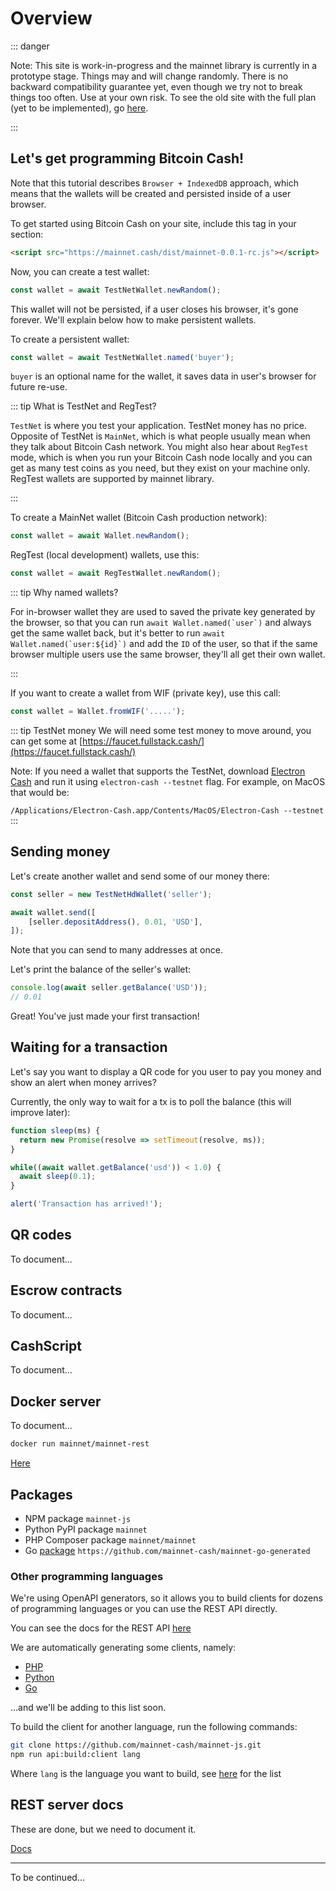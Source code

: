 # Overview

::: danger

Note: This site is work-in-progress and the mainnet library is currently in a prototype stage. 
Things may and will change randomly. There is no backward compatibility guarantee yet, 
even though we try not to break things too often. Use at your own risk. To see the old site with the full plan 
(yet to be implemented), go [here](https://web.archive.org/web/20200810182937/https://mainnet.cash/).

:::

<!-- Your stack: Browser + IndexedDB PHP Other -->

## Let's get programming Bitcoin Cash!

Note that this tutorial describes `Browser + IndexedDB` approach, which means that the wallets will be created 
and persisted inside of a user browser.

To get started using Bitcoin Cash on your site, include this tag in your section:

```html
<script src="https://mainnet.cash/dist/mainnet-0.0.1-rc.js"></script>
```

Now, you can create a test wallet:

```js
const wallet = await TestNetWallet.newRandom();
```

This wallet will not be persisted, if a user closes his browser, it's gone forever. We'll explain below how to make 
persistent wallets.

To create a persistent wallet:

```js
const wallet = await TestNetWallet.named('buyer');
```

`buyer` is an optional name for the wallet, it saves data in user's browser for future re-use.

::: tip What is TestNet and RegTest?

`TestNet` is where you test your application. TestNet money has no price. Opposite of TestNet is `MainNet`, 
which is what people usually mean when they talk about Bitcoin Cash network. 
You might also hear about `RegTest` mode, which is when you run your Bitcoin Cash node 
locally and you can get as many test coins as you need, but they exist on your machine only. 
RegTest wallets are supported by mainnet library.

:::

To create a MainNet wallet (Bitcoin Cash production network): 

```js
const wallet = await Wallet.newRandom();
```

RegTest (local development) wallets, use this:

```js
const wallet = await RegTestWallet.newRandom();
```

::: tip Why named wallets?

For in-browser wallet they are used to saved the private key generated by the browser, so that you 
can run ```await Wallet.named(`user`)``` and always get the same wallet back,
but it's better to run ```await Wallet.named(`user:${id}`)``` and add the `ID` of the user, 
so that if the same browser multiple users use the same browser, they'll all get their own wallet.

:::

If you want to create a wallet from WIF (private key), use this call:

``` js
const wallet = Wallet.fromWIF('.....');
```

::: tip TestNet money
We will need some test money to move around, you can get some at [https://faucet.fullstack.cash/](https://faucet.fullstack.cash/)

Note: If you need a wallet that supports the TestNet, download [Electron Cash](https://electroncash.org/) and 
run it using `electron-cash --testnet` flag. For example, on MacOS that would be:

`/Applications/Electron-Cash.app/Contents/MacOS/Electron-Cash --testnet`
:::

## Sending money

Let's create another wallet and send some of our money there:

```js
const seller = new TestNetHdWallet('seller');

await wallet.send([
    [seller.depositAddress(), 0.01, 'USD'],
]);
```

Note that you can send to many addresses at once.

Let's print the balance of the seller's wallet:

```js
console.log(await seller.getBalance('USD'));
// 0.01
```

Great! You've just made your first transaction!

## Waiting for a transaction

Let's say you want to display a QR code for you user to pay you money and show an alert when money arrives?

Currently, the only way to wait for a tx is to poll the balance (this will improve later):

```js
function sleep(ms) {
  return new Promise(resolve => setTimeout(resolve, ms));
}

while((await wallet.getBalance('usd')) < 1.0) {
  await sleep(0.1);
}

alert('Transaction has arrived!');
````

## QR codes

To document...

## Escrow contracts

To document...

## CashScript

To document...

## Docker server

To document...

```sh
docker run mainnet/mainnet-rest
```

[Here](https://hub.docker.com/r/mainnet/mainnet-rest/)

## Packages

- NPM package `mainnet-js`
- Python PyPI package `mainnet`
- PHP Composer package `mainnet/mainnet`
- Go [package](https://github.com/mainnet-cash/mainnet-go-generated) `https://github.com/mainnet-cash/mainnet-go-generated`

### Other programming languages

We're using OpenAPI generators, so it allows you to build clients for dozens of programming languages or you can use the REST API directly.

You can see the docs for the REST API [here](https://rest-unstable.mainnet.cash/api-docs/)

We are automatically generating some clients, namely:

- [PHP](https://github.com/mainnet-cash/mainnet-php-generated)
- [Python](https://github.com/mainnet-cash/mainnet-python-generated)
- [Go](https://github.com/mainnet-cash/mainnet-go-generated)

...and we'll be adding to this list soon.

To build the client for another language, run the following commands:

```sh
git clone https://github.com/mainnet-cash/mainnet-js.git
npm run api:build:client lang
```

Where `lang` is the language you want to build, see [here](https://openapi-generator.tech/docs/generators/) for the list

## REST server docs

These are done, but we need to document it.

[Docs](https://rest-unstable.mainnet.cash/api-docs/)

---

To be continued...
